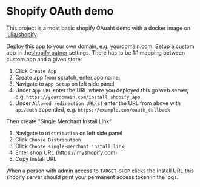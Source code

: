 # Shopify OAuth demo

This project is a most basic shopify OAuaht demo with a docker image on
[julia/shopify](https://hub.docker.com/repository/docker/julia/shopify).

Deploy this app to your own domain, e.g. yourdomain.com. Setup a custom
app in the[shopify patner](https://www.shopify.com/partners) settings.
There has to be 1:1 mapping between custom app and a given store:

1. Click `Create App`
2. Create app from scratch, enter app name.
3. Navigate to `App Setup` on left side panel
4. Under `App URL` enter the URL where you deployed this go web server, e.g. `https://yourdomain.com/install_shopify_app`.
5. Under `Allowed redirection URL(s)` enter the URL from above with `api/auth` appended, e.g. `https://example.com/oauth_callback`

Then create "Single Merchant Install Link"

1. Navigate to `Distribution` on left side panel
2. Click `Choose Distribution`
3. Click `Choose single-merchant install link`
4. Enter shop URL (https://<TARGET-SHOP>.myshopify.com)
5. Copy Install URL

When a person with admin access to `TARGET-SHOP` clicks the Install URL
this shopify server should print your permanent access token in the
logs.
